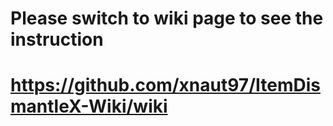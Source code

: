 # Please switch to wiki page to see the instruction
# https://github.com/xnaut97/ItemDismantleX-Wiki/wiki
